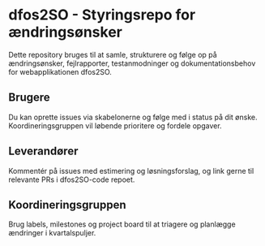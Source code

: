 # dfos2SO - Styringsrepo for ændringsønsker

Dette repository bruges til at samle, strukturere og følge op på ændringsønsker, fejlrapporter, testanmodninger og dokumentationsbehov for webapplikationen dfos2SO.

## Brugere
Du kan oprette issues via skabelonerne og følge med i status på dit ønske. Koordineringsgruppen vil løbende prioritere og fordele opgaver.

## Leverandører
Kommentér på issues med estimering og løsningsforslag, og link gerne til relevante PRs i dfos2SO-code repoet.

## Koordineringsgruppen
Brug labels, milestones og project board til at triagere og planlægge ændringer i kvartalspuljer.
